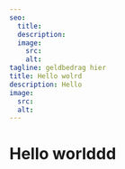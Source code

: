 ```yaml
---
seo:
  title: 
  description: 
  image:
    src: 
    alt: 
tagline: geldbedrag hier
title: Hello wolrd
description: Hello
image:
  src: 
  alt: 
---
```


# Hello worlddd
